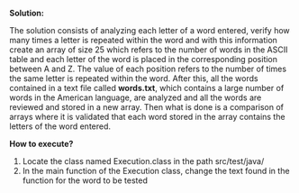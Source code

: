 **Solution:**

The solution consists of analyzing each letter of a word entered, verify how many times a letter is repeated within the
word and with this information create an array of size 25 which refers to the number of words in the ASCII table and 
each letter of the word is placed in the corresponding position between A and Z. The value of each position refers to 
the number of times the same letter is repeated within the word. After this, all the words contained in a text file 
called **words.txt**, which contains a large number of words in the American language, are analyzed and all the words 
are reviewed and stored in a new array. Then what is done is a comparison of arrays where it is validated that each word 
stored in the array contains the letters of the word entered.

**How to execute?**
 1. Locate the class named Execution.class in the path src/test/java/
 2. In the main function of the Execution class, change the text found in the function for the word to be tested